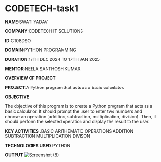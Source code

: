 # CODETECH-task1
**NAME**:SWATI YADAV

**COMPANY**:CODETECH IT SOLUTIONS

**ID**:CT08DSO

**DOMAIN**:PYTHON PROGRAMMING

**DURATION**:17TH DEC 2024 TO 17TH JAN 2025

**MENTOR**:NEELA SANTHOSH KUMAR

 ****OVERVIEW OF PROJECT****

 **PROJECT**:A Python program that acts as a basic calculator.

 ********OBJECTIVE********

 The objective of this program is to create a Python program that acts as a basic calculator. It should prompt the user to
enter two numbers and choose an operation (addition, subtraction, multiplication,
division). Then, it should perform the selected operation and display the result to the
user.
 
 **KEY ACTIVITIES**
  .BASIC ARITHEMATIC OPERATIONS
  ADDITION 
  SUBTRACTION 
  MULTIPLICATION 
  DIVISON

**TECHNOLOGIES USED**
  PYTHON 

  **OUTPUT**
  ![Screenshot (8)](https://github.com/user-attachments/assets/6d9d43f9-11be-44fc-bfb8-a5dc10bbd3a2)
